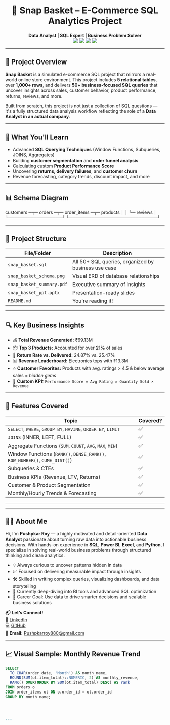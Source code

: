 <h1 align="center">🛒 Snap Basket – E-Commerce SQL Analytics Project</h1>
<p align="center">
  <b>Data Analyst | SQL Expert | Business Problem Solver</b><br>
  <img src="https://img.shields.io/badge/Tool-PostgreSQL-informational?style=flat&logo=postgresql&color=336791" />
  <img src="https://img.shields.io/badge/Project-Level-Advanced-success" />
  <img src="https://img.shields.io/badge/Queries-50+-brightgreen" />
  <img src="https://img.shields.io/badge/Domain-E--Commerce-blueviolet" />
</p>

---

## 📌 Project Overview

**Snap Basket** is a simulated e-commerce SQL project that mirrors a real-world online store environment. This project includes **5 relational tables**, over **1,000+ rows**, and delivers **50+ business-focused SQL queries** that uncover insights across sales, customer behavior, product performance, returns, reviews, and more.

Built from scratch, this project is not just a collection of SQL questions — it's a fully structured data analysis workflow reflecting the role of a **Data Analyst in an actual company**.

---

## 🧠 What You'll Learn

- Advanced **SQL Querying Techniques** (Window Functions, Subqueries, JOINS, Aggregates)
- Building **customer segmentation** and **order funnel analysis**
- Calculating custom **Product Performance Score**
- Uncovering **returns, delivery failures**, and **customer churn**
- Revenue forecasting, category trends, discount impact, and more

---

## 📊 Schema Diagram

customers ─┬─ orders ─┬─ order_items ─┬─ products
│ │ └─ reviews
│ └─────────────────┘
└────────────────────────────┘


---

## 📁 Project Structure

| File/Folder       | Description |
|-------------------|-------------|
| `snap_basket.sql` | All 50+ SQL queries, organized by business use case |
| `snap_basket_schema.png` | Visual ERD of database relationships |
| `snap_basket_summary.pdf` | Executive summary of insights |
| `snap_basket_ppt.pptx` | Presentation-ready slides |
| `README.md` | You're reading it! |

---

## 🔍 Key Business Insights

- 💰 **Total Revenue Generated:** ₹69.13M  
- 📦 **Top 3 Products:** Accounted for over **21%** of sales  
- 🔁 **Return Rate vs. Delivered:** 24.87% vs. 25.47%  
- 📊 **Revenue Leaderboard:** Electronics tops with ₹13.3M  
- ⭐ **Customer Favorites:** Products with avg. ratings > 4.5 & below average sales = *hidden gems*  
- 🧠 **Custom KPI:** `Performance Score = Avg Rating × Quantity Sold × Revenue`

---

## 🚀 Features Covered

| Topic | Covered? |
|-------|----------|
| `SELECT`, `WHERE`, `GROUP BY`, `HAVING`, `ORDER BY`, `LIMIT` | ✅ |
| `JOINS` (INNER, LEFT, FULL) | ✅ |
| Aggregate Functions (`SUM`, `COUNT`, `AVG`, `MAX`, `MIN`) | ✅ |
| Window Functions (`RANK()`, `DENSE_RANK()`, `ROW_NUMBER()`, `CUME_DIST()`) | ✅ |
| Subqueries & CTEs | ✅ |
| Business KPIs (Revenue, LTV, Returns) | ✅ |
| Customer & Product Segmentation | ✅ |
| Monthly/Hourly Trends & Forecasting | ✅ |

---

---

## 👨‍💻 About Me

Hi, I'm **Pushpkar Roy** — a highly motivated and detail-oriented **Data Analyst** passionate about turning raw data into actionable business decisions. With hands-on experience in **SQL**, **Power BI**, **Excel**, and **Python**, I specialize in solving real-world business problems through structured thinking and clean analytics.

- 💡 Always curious to uncover patterns hidden in data  
- 📈 Focused on delivering measurable impact through insights  
- 🛠️ Skilled in writing complex queries, visualizing dashboards, and data storytelling  
- 🌱 Currently deep-diving into BI tools and advanced SQL optimization  
- 🎯 Career Goal: Use data to drive smarter decisions and scalable business solutions

📬 **Let’s Connect!**  
🔗 [LinkedIn](https://www.linkedin.com/in/pushpkar-roy)  
💻 [GitHub](https://github.com/PushpkarRoy)  
📧 **Email:** Pushpkarroy880@gmail.com

---


## 📈 Visual Sample: Monthly Revenue Trend

```sql
SELECT 
  TO_CHAR(order_date, 'Month') AS month_name,
  ROUND(SUM(ot.item_total)::NUMERIC, 2) AS monthly_revenue,
  RANK() OVER(ORDER BY SUM(ot.item_total) DESC) AS rank
FROM orders o
JOIN order_items ot ON o.order_id = ot.order_id
GROUP BY month_name;




---



